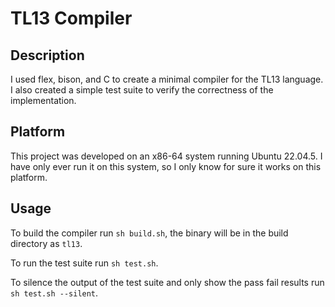# TL13 Compiler

## Description

I used flex, bison, and C to create a minimal compiler for the TL13 language. I also created a simple test suite to
verify the correctness of the implementation.

## Platform

This project was developed on an x86-64 system running Ubuntu 22.04.5. I have only ever run it on this system, so I only
know for sure it works on this platform.

## Usage

To build the compiler run ```sh build.sh```, the binary will be in the build directory as ```tl13```.

To run the test suite run ```sh test.sh```.

To silence the output of the test suite and only show the pass fail results run ```sh test.sh --silent```.
